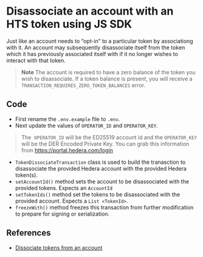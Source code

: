 # Disassociate an account with an HTS token using JS SDK

Just like an account needs to “opt-in” to a particular token by associationg with it. An account may subsequently disassociate itself from the token which it has previously associated itself with if it no longer wishes to interact with that token.

> **Note**
> The account is required to have a zero balance of the token you wish to disassociate. If a token balance is present, you will receive a `TRANSACTION_REQUIRES_ZERO_TOKEN_BALANCES` error.

## Code

* First rename the `.env.example` file to `.env`.
* Next update the values of `OPERATOR_ID` and `OPERATOR_KEY`. 

 > The  `OPERATOR_ID` will be the ED25519 account id and the `OPERATOR_KEY` will be the DER Encoded Private Key. You can grab this information from https://portal.hedera.com/login
* `TokenDissociateTransaction` class is used to build the tranasction to disassociate the provided Hedera account with the provided Hedera token(s).
* `setAccountId()` method sets the account to be disassociated with the provided tokens. Expects an `AccountId`
* `setTokenIds()` method set the tokens to be disassociated with the provided account. Expects a `List <TokenId>`.
* `freezeWith()` method freezes this transaction from further modification to prepare for signing or serialization.


## References

- [Dissociate tokens from an account](https://docs.hedera.com/hedera/sdks-and-apis/sdks/token-service/dissociate-tokens-from-an-account)